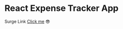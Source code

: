 # React Expense Tracker App
Surge Link [Click me](http://expense-tracker-react.surge.sh/) :sunglasses:
